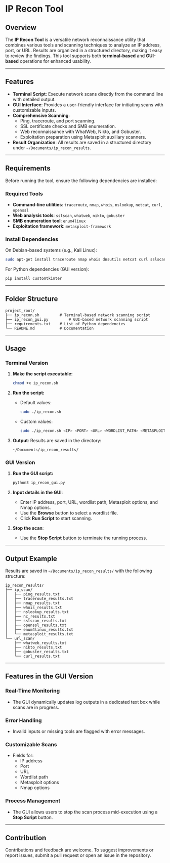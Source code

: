 
# IP Recon Tool

## Overview

The **IP Recon Tool** is a versatile network reconnaissance utility that combines various tools and scanning techniques to analyze an IP address, port, or URL. Results are organized in a structured directory, making it easy to review the findings. This tool supports both **terminal-based** and **GUI-based** operations for enhanced usability.

---

## Features

- **Terminal Script**: Execute network scans directly from the command line with detailed output.
- **GUI Interface**: Provides a user-friendly interface for initiating scans with customizable inputs.
- **Comprehensive Scanning**:
  - Ping, traceroute, and port scanning.
  - SSL certificate checks and SMB enumeration.
  - Web reconnaissance with WhatWeb, Nikto, and Gobuster.
  - Exploitation preparation using Metasploit auxiliary scanners.
- **Result Organization**: All results are saved in a structured directory under `~/Documents/ip_recon_results`.

---

## Requirements

Before running the tool, ensure the following dependencies are installed:

### Required Tools

- **Command-line utilities**: `traceroute`, `nmap`, `whois`, `nslookup`, `netcat`, `curl`, `openssl`
- **Web analysis tools**: `sslscan`, `whatweb`, `nikto`, `gobuster`
- **SMB enumeration tool**: `enum4linux`
- **Exploitation framework**: `metasploit-framework`

### Install Dependencies

On Debian-based systems (e.g., Kali Linux):

```bash
sudo apt-get install traceroute nmap whois dnsutils netcat curl sslscan openssl whatweb nikto gobuster enum4linux metasploit-framework
```

For Python dependencies (GUI version):

```bash
pip install customtkinter
```

---

## Folder Structure

```
project_root/
├── ip_recon.sh         # Terminal-based network scanning script
├── ip_recon_gui.py         # GUI-based network scanning script
├── requirements.txt    # List of Python dependencies
└── README.md           # Documentation
```

---

## Usage

### Terminal Version

1. **Make the script executable:**
   ```bash
   chmod +x ip_recon.sh
   ```

2. **Run the script:**
   - Default values:
     ```bash
     sudo ./ip_recon.sh
     ```
   - Custom values:
     ```bash
     sudo ./ip_recon.sh <IP> <PORT> <URL> <WORDLIST_PATH> <METASPLOIT_OPTIONS> <NMAP_OPTIONS>
     ```

3. **Output**: Results are saved in the directory:
   ```
   ~/Documents/ip_recon_results/
   ```

### GUI Version

1. **Run the GUI script:**
   ```bash
   python3 ip_recon_gui.py
   ```

2. **Input details in the GUI**:
   - Enter IP address, port, URL, wordlist path, Metasploit options, and Nmap options.
   - Use the **Browse** button to select a wordlist file.
   - Click **Run Script** to start scanning.

3. **Stop the scan**:
   - Use the **Stop Script** button to terminate the running process.

---

## Output Example

Results are saved in `~/Documents/ip_recon_results/` with the following structure:

```
ip_recon_results/
├── ip_scan/
│   ├── ping_results.txt
│   ├── traceroute_results.txt
│   ├── nmap_results.txt
│   ├── whois_results.txt
│   ├── nslookup_results.txt
│   ├── nc_results.txt
│   ├── sslscan_results.txt
│   ├── openssl_results.txt
│   ├── enum4linux_results.txt
│   └── metasploit_results.txt
└── url_scan/
    ├── whatweb_results.txt
    ├── nikto_results.txt
    ├── gobuster_results.txt
    └── curl_results.txt
```

---

## Features in the GUI Version

### Real-Time Monitoring
- The GUI dynamically updates log outputs in a dedicated text box while scans are in progress.

### Error Handling
- Invalid inputs or missing tools are flagged with error messages.

### Customizable Scans
- Fields for:
  - IP address
  - Port
  - URL
  - Wordlist path
  - Metasploit options
  - Nmap options

### Process Management
- The GUI allows users to stop the scan process mid-execution using a **Stop Script** button.

---

## Contribution

Contributions and feedback are welcome. To suggest improvements or report issues, submit a pull request or open an issue in the repository.

